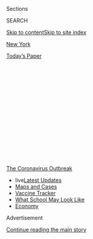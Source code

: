 <div id="app">

<div>

<div>

<div>

<div class="NYTAppHideMasthead css-1q2w90k e1suatyy0">

<div class="section css-ui9rw0 e1suatyy2">

<div class="css-eph4ug er09x8g0">

<div class="css-6n7j50">

</div>

<span class="css-1dv1kvn">Sections</span>

<div class="css-10488qs">

<span class="css-1dv1kvn">SEARCH</span>

</div>

[Skip to content](#site-content)[Skip to site index](#site-index)

</div>

<div id="masthead-section-label" class="css-1wr3we4 eaxe0e00">

[New
York](https://www.nytimes.com/section/nyregion)

</div>

<div class="css-10698na e1huz5gh0">

</div>

</div>

<div id="masthead-bar-one" class="section hasLinks css-15hmgas e1csuq9d3">

<div class="css-uqyvli e1csuq9d0">

</div>

<div class="css-1uqjmks e1csuq9d1">

</div>

<div class="css-9e9ivx">

[](https://myaccount.nytimes.com/auth/login?response_type=cookie&client_id=vi)

</div>

<div class="css-1bvtpon e1csuq9d2">

[Today’s
Paper](https://www.nytimes.com/section/todayspaper)

</div>

</div>

</div>

</div>

<div data-aria-hidden="false">

<div id="site-content" data-role="main">

<div>

<div class="css-1aor85t" style="opacity:0.000000001;z-index:-1;visibility:hidden">

<div class="css-1hqnpie">

<div class="css-epjblv">

<span class="css-17xtcya">[New
York](/section/nyregion)</span><span class="css-x15j1o">|</span><span class="css-fwqvlz">N.Y.C.
Schools, Nation’s Largest District, Will Not Fully Reopen in
Fall</span>

</div>

<div class="css-k008qs">

<div class="css-1iwv8en">

<span class="css-18z7m18"></span>

<div>

</div>

</div>

<span class="css-1n6z4y">https://nyti.ms/3fnOU3z</span>

<div class="css-1705lsu">

<div class="css-4xjgmj">

<div class="css-4skfbu" data-role="toolbar" data-aria-label="Social Media Share buttons, Save button, and Comments Panel with current comment count" data-testid="share-tools">

  - 
  - 
  - 
  - 
    
    <div class="css-6n7j50">
    
    </div>

  - 
  - 

</div>

</div>

</div>

</div>

</div>

</div>

<div id="NYT_TOP_BANNER_REGION" class="css-13pd83m">

<div>

<div id="styln-prism-menu-1592847958612" class="section interactive-content interactive-size-medium css-1edisqu">

<div class="css-17ih8de interactive-body">

<div id="scroll-container" class="css-1gj85ro">

[<span class="styln-title-wrap"><span class="css-1pje3qr">The
Coronavirus</span><span class="css-1pje3qr">
Outbreak</span></span>](https://www.nytimes.com/news-event/coronavirus?action=click&pgtype=Article&state=default&region=TOP_BANNER&context=storylines_menu)

  - <span class="css-kqxiym" data-emphasize="true">live</span>[Latest
    Updates](https://www.nytimes.com/2020/08/01/world/coronavirus-covid-19.html?action=click&pgtype=Article&state=default&region=TOP_BANNER&context=storylines_menu)
  - [Maps and
    Cases](https://www.nytimes.com/interactive/2020/us/coronavirus-us-cases.html?action=click&pgtype=Article&state=default&region=TOP_BANNER&context=storylines_menu)
  - [Vaccine
    Tracker](https://www.nytimes.com/interactive/2020/science/coronavirus-vaccine-tracker.html?action=click&pgtype=Article&state=default&region=TOP_BANNER&context=storylines_menu)
  - [What School May Look
    Like](https://www.nytimes.com/interactive/2020/07/29/us/schools-reopening-coronavirus.html?action=click&pgtype=Article&state=default&region=TOP_BANNER&context=storylines_menu)
  - [Economy](https://www.nytimes.com/live/2020/07/31/business/stock-market-today-coronavirus?action=click&pgtype=Article&state=default&region=TOP_BANNER&context=storylines_menu)

</div>

</div>

</div>

</div>

</div>

<div id="top-wrapper" class="css-1sy8kpn">

<div id="top-slug" class="css-l9onyx">

Advertisement

</div>

[Continue reading the main
story](#after-top)

<div class="ad top-wrapper" style="text-align:center;height:100%;display:block;min-height:250px">

<div id="top" class="place-ad" data-position="top" data-size-key="top">

</div>

</div>

<div id="after-top">

</div>

</div>

<div>

<div id="sponsor-wrapper" class="css-1hyfx7x">

<div id="sponsor-slug" class="css-19vbshk">

Supported by

</div>

[Continue reading the main
story](#after-sponsor)

<div id="sponsor" class="ad sponsor-wrapper" style="text-align:center;height:100%;display:block">

</div>

<div id="after-sponsor">

</div>

</div>

<div class="css-186x18t">

</div>

<div class="css-1vkm6nb ehdk2mb0">

# N.Y.C. Schools, Nation’s Largest District, Will Not Fully Reopen in Fall

</div>

Classroom attendance in September will be limited to only one to three
days a week in an effort to continue to curb the outbreak, the mayor
said.

![<span class="css-16f3y1r e13ogyst0">Mayor Bill de Blasio said
classroom attendance in New York City will be limited to only one to
three days a week as a way to slow the spread of
coronavirus.</span><span class="css-cch8ym"><span class="css-1dv1kvn">Credit</span><span class="css-cnj6d5 e1z0qqy90" itemprop="copyrightHolder"><span class="css-1ly73wi e1tej78p0">Credit...</span><span>Juan
Arredondo for The New York
Times</span></span></span>](https://static01.nyt.com/images/2020/07/08/nyregion/08NYVIRUS-SCHOOLS-REOPENING1/08NYVIRUS-SCHOOLS-REOPENING1-videoSixteenByNine3000.jpg)

<div class="css-18e8msd">

<div class="css-vp77d3 epjyd6m0">

<div class="css-hus3qt ey68jwv0" data-aria-hidden="true">

[![Eliza
Shapiro](https://static01.nyt.com/images/2018/12/28/multimedia/author-eliza-shapiro/author-eliza-shapiro-thumbLarge.png
"Eliza Shapiro")](https://www.nytimes.com/by/eliza-shapiro)

</div>

<div class="css-1baulvz">

By [<span class="css-1baulvz last-byline" itemprop="name">Eliza
Shapiro</span>](https://www.nytimes.com/by/eliza-shapiro)

</div>

</div>

  - 
    
    <div class="css-ld3wwf e16638kd2">
    
    Published July 8, 2020Updated July 17,
    2020
    
    </div>

  - 
    
    <div class="css-4xjgmj">
    
    <div class="css-pvvomx" data-role="toolbar" data-aria-label="Social Media Share buttons, Save button, and Comments Panel with current comment count" data-testid="share-tools">
    
      - 
      - 
      - 
      - 
        
        <div class="css-6n7j50">
        
        </div>
    
      - 
      - 
    
    </div>
    
    </div>

</div>

</div>

<div class="section meteredContent css-1r7ky0e" name="articleBody" itemprop="articleBody">

<div class="css-1fanzo5 StoryBodyCompanionColumn">

<div class="css-53u6y8">

About four months after 1.1 million New York City children [were forced
into online
learning](https://www.nytimes.com/2020/03/15/nyregion/nyc-schools-closed.html),
Mayor Bill de Blasio announced on Wednesday that public schools would
still not fully
[reopen](https://www.nytimes.com/article/new-york-phase-reopening.html)
in September, saying that classroom attendance would instead be limited
to only one to three days a week in an effort to continue to curb the
coronavirus outbreak.

The mayor’s release of his plan for the system, by far the nation’s
largest, [capped weeks of intense debate among elected officials,
educators and public health
experts](https://www.nytimes.com/2020/07/06/nyregion/nyc-school-reopening-plan.html)
over how to bring children back safely to 1,800 public schools.

The decision to opt for only a [partial
reopening](https://www.nytimes.com/2020/07/17/nyregion/phase-4-nyc-reopen.html),
which is most likely the only way to accommodate students in school
buildings while maintaining social distancing, may hinder hundreds of
thousands of parents from returning to their pre-pandemic work lives,
undermining the recovery of the [sputtering local
economy](https://www.nytimes.com/2020/07/07/nyregion/nyc-unemployment.html).

Still, the staggered schedules in [New York
City](https://www.nytimes.com/article/new-york-phase-reopening.html)
schools for September reflect a [growing trend among school systems,
universities and colleges around the
country](https://www.nytimes.com/2020/06/26/us/coronavirus-schools-reopen-fall.html),
which are all trying to find ways of balancing the urgent need to bring
students back to classrooms and campuses while also reducing density to
prevent the spread of the virus.

</div>

</div>

<div class="css-1fanzo5 StoryBodyCompanionColumn">

<div class="css-53u6y8">

“Everyone is looking to the public school system to indicate the bigger
direction of New York City,” Mr. de Blasio said Wednesday.

Under the mayor’s plan, there will probably be no more than a dozen
people in a classroom at a time, including teachers and aides, a stark
change from typical class size in New York City schools, which can hover
around 30 children.

Educators widely consider online learning to be a poor substitute for
the classroom, especially for younger children and [those with special
needs](https://www.nytimes.com/2020/04/16/nyregion/special-education-coronavirus-nyc.html).
The shift has also created enormous challenges for parents who have
struggled helping their children learn even as they have had to maintain
jobs from home or, if they are essential workers, had to scramble for
child care.

Still, like New York City’s, [many school districts around the country
are planning on not reopening
fully](https://www.nytimes.com/2020/06/26/us/coronavirus-schools-reopen-fall.html),
and instead will use a mix of in-person and remote learning
indefinitely.

President Trump threatened on Wednesday [to cut off federal funding to
school districts that do not reopen in person this
fall](https://www.nytimes.com/2020/07/08/us/politics/trump-schools-reopening.html).
On Tuesday he said that the social, psychological and educational costs
of keeping children at home would be worse than the virus itself.
Education policy is largely controlled by state and local officials, so
Mr. Trump does not have authority over whether systems reopen.

</div>

</div>

<div class="css-1fanzo5 StoryBodyCompanionColumn">

<div class="css-53u6y8">

The details of
[reopening](https://www.nytimes.com/2020/07/16/upshot/coronavirus-school-reopening-private-public-gap.html)
will vary widely between districts depending on the virus’ spread, which
is why a return to school may look very different in New York, where
transmission is currently low, than in Phoenix, where cases are
increasing.

<div id="NYT_MAIN_CONTENT_1_REGION" class="css-9tf9ac">

<div>

<div id="styln-covid-updates-world" class="section interactive-content interactive-size-medium css-1ftcdic">

<div class="css-17ih8de interactive-body">

<div id="styln-briefing-block" data-asset-id="QXJ0aWNsZTpueXQ6Ly9hcnRpY2xlLzhiMjRmNTQ0LWVhMmUtNTlmNC1hMDZiLTM0YWI3YTlmN2E4YQ==">

<div class="briefing-block-header-section">

# [Latest Updates: Global Coronavirus Outbreak](https://www.nytimes.com/2020/08/01/world/coronavirus-covid-19.html?action=click&pgtype=Article&state=default&region=MAIN_CONTENT_1&context=storylines_live_updates)

<div class="briefing-block-ts">

Updated 2020-08-02T10:04:29.623Z

</div>

</div>

  - [The U.S. reels as July cases more than double the total of any
    other
    month.](https://www.nytimes.com/2020/08/01/world/coronavirus-covid-19.html?action=click&pgtype=Article&state=default&region=MAIN_CONTENT_1&context=storylines_live_updates#link-34047410)
  - [Top U.S. officials work to break an impasse over the federal
    jobless
    benefit.](https://www.nytimes.com/2020/08/01/world/coronavirus-covid-19.html?action=click&pgtype=Article&state=default&region=MAIN_CONTENT_1&context=storylines_live_updates#link-780ec966)
  - [Its outbreak untamed, Melbourne goes into even greater
    lockdown.](https://www.nytimes.com/2020/08/01/world/coronavirus-covid-19.html?action=click&pgtype=Article&state=default&region=MAIN_CONTENT_1&context=storylines_live_updates#link-2bc8948)

<div class="briefing-block-footer">

<div class="briefing-block-footer-meta">

[See more
updates](https://www.nytimes.com/2020/08/01/world/coronavirus-covid-19.html?action=click&pgtype=Article&state=default&region=MAIN_CONTENT_1&context=storylines_live_updates)

</div>

<div class="briefing-block-briefinglinks">

<span>More live coverage:</span>
[Markets](https://www.nytimes.com/live/2020/07/31/business/stock-market-today-coronavirus?action=click&pgtype=Article&state=default&region=MAIN_CONTENT_1&context=storylines_live_updates)

</div>

</div>

</div>

</div>

</div>

</div>

</div>

In New York, [Gov. Andrew M.
Cuomo](https://www.nytimes.com/2020/07/14/arts/design/cuomo-covid-poster-new-york.html)
has authority over when schools across the state, including in New York
City, can reopen. Mr. Cuomo and Mr. de Blasio have [long feuded over
schools](https://www.nytimes.com/2020/04/12/nyregion/schools-cuomo-de-blasio-nyc-coronavirus.html),
and Mr. Cuomo could still halt the mayor’s timeline for
[reopening](https://www.nytimes.com/2020/07/16/upshot/coronavirus-school-reopening-private-public-gap.html).

The governor did not contradict Mr. de Blasio on Wednesday. Instead, he
reiterated that he has the ultimate decision about whether to reopen
schools at all, and that his office will make those decisions in the
first week of August. The governor said he expected some parents to
decide whether to send their children back to school in person the night
before reopening.

Under Mr. de Blasio’s plan, school principals will spend July
determining which of three staggered schedule options to adopt. That
decision will depend on how many students and staff can fit into school
buildings while social distancing, and on how many families want their
children to return to school in the first place.

School leaders will let parents know in August which days children can
report to school, and which days they will learn remotely.

The city’s models are based on current federal guidelines that recommend
six feet of distance between students.

After Mr. Trump said the Centers for Disease Control and Prevention’s
school reopening guidelines were too onerous, Vice President Mike Pence
said Wednesday [that the C.D.C. would issue updated guidelines on
schools next
week](https://www.nytimes.com/2020/07/08/world/coronavirus-updates.html?action=click&module=Top%20Stories&pgtype=Homepage).
If the guidance is more relaxed, it could mean that New York and other
districts across the country may be able to accommodate more children in
person come fall — if districts believe the new recommendations are
safe.

</div>

</div>

<div class="css-1fanzo5 StoryBodyCompanionColumn">

<div class="css-53u6y8">

Officials in Massachusetts, for example, [have already said schools
could reopen there with at least three feet of
distance](https://www.npr.org/2020/07/02/886845449/massachusetts-education-commissioner-on-states-plan-to-reopen-schools-in-the-fal)
between children.

Schools that can accommodate at least half of the student body with
distancing guidelines will be able to educate children in person two or
three days every week, while schools that can fit only about a third of
students will have children attend one or two days a week.

A [relatively small number of students with special
needs](https://www.nytimes.com/2020/04/16/nyregion/special-education-coronavirus-nyc.html)
in schools that already had very small class sizes could return for
alternating full weeks or even full-time.

Though school is scheduled to begin in early September, the options
announced Wednesday could still change significantly.

After New York become the national epicenter of the pandemic this
spring, the city flattened the curve significantly, but a significant
drop — or spike — could alter how schools reopen.

City Hall does not yet know precisely how many parents are planning to
keep their children home from school but will begin formally asking
families next week. If the number of students who opt for full-time
remote learning turns out to be much higher or lower than anticipated,
the models could change again. Like many urban school districts, New
York has moved away from neighborhood high schools to schools that admit
students from all over the city — many of whom have long trips on public
transportation.

Reopening public schools, even in a limited capacity, is the biggest and
most complex obstacle on New York’s long path to a full reopening.

</div>

</div>

<div class="css-1fanzo5 StoryBodyCompanionColumn">

<div class="css-53u6y8">

The vast majority of the city’s public school students are low-income,
and many of their parents and caretakers are essential workers who had
little choice but to report to work even at the height of the pandemic.

A Department of Education survey of about 400,000 parents found that
about 75 percent of families are tentatively willing to send their
children back to school.

Perhaps the biggest unanswered question of the reopening effort is how
working families will find child care for the days when their children
cannot be physically present in school. Mr. de Blasio said the city
would look to maximize classroom space wherever it can, but
acknowledged, “this is something we’re going to be building as we go
along.”

[New York is experiencing its worst financial disaster since
the 1970s](https://www.nytimes.com/2020/07/07/nyregion/nyc-unemployment.html),
and getting as many people back to work as possible is an urgent
priority for Mr. de Blasio’s
administration.

<div id="NYT_MAIN_CONTENT_3_REGION" class="css-9tf9ac">

<div>

<div id="styln-prism-freeform-1594220623585" class="section interactive-content interactive-size-medium css-1ftcdic">

<div class="css-17ih8de interactive-body">

<div id="prism-freeform-block-62021" class="css-19mumt8" data-role="complementary" data-storyline="The Coronavirus Outbreak" data-truncated="true" tabindex="0">

<div class="css-a8d9oz">

<div class="css-eb027h">

[](https://www.nytimes.com/news-event/coronavirus?action=click&pgtype=Article&state=default&region=MAIN_CONTENT_3&context=storylines_faq)

### The Coronavirus Outbreak ›

#### Frequently Asked Questions

Updated July 27, 2020

  - #### Should I refinance my mortgage?
    
      - [It could be a good
        idea,](https://www.nytimes.com/article/coronavirus-money-unemployment.html?action=click&pgtype=Article&state=default&region=MAIN_CONTENT_3&context=storylines_faq)
        because mortgage rates have [never been
        lower.](https://www.nytimes.com/2020/07/16/business/mortgage-rates-below-3-percent.html?action=click&pgtype=Article&state=default&region=MAIN_CONTENT_3&context=storylines_faq)
        Refinancing requests have pushed mortgage applications to some
        of the highest levels since 2008, so be prepared to get in line.
        But defaults are also up, so if you’re thinking about buying a
        home, be aware that some lenders have tightened their standards.

  - #### What is school going to look like in September?
    
      - It is unlikely that many schools will return to a normal
        schedule this fall, requiring the grind of [online
        learning](https://www.nytimes.com/2020/06/05/us/coronavirus-education-lost-learning.html?action=click&pgtype=Article&state=default&region=MAIN_CONTENT_3&context=storylines_faq),
        [makeshift child
        care](https://www.nytimes.com/2020/05/29/us/coronavirus-child-care-centers.html?action=click&pgtype=Article&state=default&region=MAIN_CONTENT_3&context=storylines_faq)
        and [stunted
        workdays](https://www.nytimes.com/2020/06/03/business/economy/coronavirus-working-women.html?action=click&pgtype=Article&state=default&region=MAIN_CONTENT_3&context=storylines_faq)
        to continue. California’s two largest public school districts —
        Los Angeles and San Diego — said on July 13, that [instruction
        will be remote-only in the
        fall](https://www.nytimes.com/2020/07/13/us/lausd-san-diego-school-reopening.html?action=click&pgtype=Article&state=default&region=MAIN_CONTENT_3&context=storylines_faq),
        citing concerns that surging coronavirus infections in their
        areas pose too dire a risk for students and teachers. Together,
        the two districts enroll some 825,000 students. They are the
        largest in the country so far to abandon plans for even a
        partial physical return to classrooms when they reopen in
        August. For other districts, the solution won’t be an
        all-or-nothing approach. [Many
        systems](https://bioethics.jhu.edu/research-and-outreach/projects/eschool-initiative/school-policy-tracker/),
        including the nation’s largest, New York City, are devising
        [hybrid
        plans](https://www.nytimes.com/2020/06/26/us/coronavirus-schools-reopen-fall.html?action=click&pgtype=Article&state=default&region=MAIN_CONTENT_3&context=storylines_faq)
        that involve spending some days in classrooms and other days
        online. There’s no national policy on this yet, so check with
        your municipal school system regularly to see what is happening
        in your community.

  - #### Is the coronavirus airborne?
    
      - The coronavirus [can stay aloft for hours in tiny droplets in
        stagnant
        air](https://www.nytimes.com/2020/07/04/health/239-experts-with-one-big-claim-the-coronavirus-is-airborne.html?action=click&pgtype=Article&state=default&region=MAIN_CONTENT_3&context=storylines_faq),
        infecting people as they inhale, mounting scientific evidence
        suggests. This risk is highest in crowded indoor spaces with
        poor ventilation, and may help explain super-spreading events
        reported in meatpacking plants, churches and restaurants. [It’s
        unclear how often the virus is
        spread](https://www.nytimes.com/2020/07/06/health/coronavirus-airborne-aerosols.html?action=click&pgtype=Article&state=default&region=MAIN_CONTENT_3&context=storylines_faq)
        via these tiny droplets, or aerosols, compared with larger
        droplets that are expelled when a sick person coughs or sneezes,
        or transmitted through contact with contaminated surfaces, said
        Linsey Marr, an aerosol expert at Virginia Tech. Aerosols are
        released even when a person without symptoms exhales, talks or
        sings, according to Dr. Marr and more than 200 other experts,
        who [have outlined the evidence in an open letter to the World
        Health
        Organization](https://academic.oup.com/cid/article/doi/10.1093/cid/ciaa939/5867798).

  - #### What are the symptoms of coronavirus?
    
      - Common symptoms [include fever, a dry cough, fatigue and
        difficulty breathing or shortness of
        breath.](https://www.nytimes.com/article/symptoms-coronavirus.html?action=click&pgtype=Article&state=default&region=MAIN_CONTENT_3&context=storylines_faq)
        Some of these symptoms overlap with those of the flu, making
        detection difficult, but runny noses and stuffy sinuses are less
        common. [The C.D.C. has
        also](https://www.nytimes.com/2020/04/27/health/coronavirus-symptoms-cdc.html?action=click&pgtype=Article&state=default&region=MAIN_CONTENT_3&context=storylines_faq)
        added chills, muscle pain, sore throat, headache and a new loss
        of the sense of taste or smell as symptoms to look out for. Most
        people fall ill five to seven days after exposure, but symptoms
        may appear in as few as two days or as many as 14 days.

  - #### Does asymptomatic transmission of Covid-19 happen?
    
      - So far, the evidence seems to show it does. A widely cited
        [paper](https://www.nature.com/articles/s41591-020-0869-5)
        published in April suggests that people are most infectious
        about two days before the onset of coronavirus symptoms and
        estimated that 44 percent of new infections were a result of
        transmission from people who were not yet showing symptoms.
        Recently, a top expert at the World Health Organization stated
        that transmission of the coronavirus by people who did not have
        symptoms was “very rare,” [but she later walked back that
        statement.](https://www.nytimes.com/2020/06/09/world/coronavirus-updates.html?action=click&pgtype=Article&state=default&region=MAIN_CONTENT_3&context=storylines_faq#link-1f302e21)

<div id="styln-survey-component-62021" class="styln-survey-component" data-surveyname="faq" data-surveystoryline="coronavirus">

</div>

</div>

<div class="css-6mllg9">

</div>

<div class="css-pmm6ed">

<span class="css-5gimkt"></span>

</div>

</div>

</div>

</div>

</div>

</div>

</div>

Finding ways to plug the enormous gaps in child care is sure to be a
citywide effort that does not rely solely on the Department of
Education, since school buildings will be fully occupied by September.

The city will have to find other public and private space to accommodate
thousands of children a day. The city Board of Health recently
[authorized the reopening of child care
centers](https://ny.chalkbeat.org/2020/7/7/21316621/nyc-preschools-can-reopen),
but those centers have only a tiny fraction of the capacity the city
will need come September.

Anand Raghunath, a parent of two children who attend school in East
Harlem, spent Wednesday morning frantically plotting out child care
options for the fall.

</div>

</div>

<div class="css-1fanzo5 StoryBodyCompanionColumn">

<div class="css-53u6y8">

After he heard the mayor’s announcement, Mr. Raghunath said he turned to
his wife, who works in a hospital, and asked, “What are we going to do?”

He said the proposal, with students attending school physically for a
range of one to three days a week, does not allow his family to do much
specific planning. For now, Mr. Raghunath’s strategy is to have his
mother-in-law fly in from California and watch the children while he and
his wife work.

“We’re all at a standstill here,” he said.

Restarting school even a few days a week presents myriad logistical
hurdles.

Many of the city’s school buildings are over a century old, with poor
air ventilation and cramped classrooms and hallways. Drastic budget cuts
have left many schools with less money to hire teachers and staff — all
while the city estimates that about one in five current teachers will
receive medical exemptions to work remotely.

Schools Chancellor Richard A. Carranza said Wednesday that the city
would try to bring as many Department of Education employees with
teaching certificates into classrooms as possible.

Though union leaders have raised alarms about whether schools will have
enough personal protective gear and nurses to safely reopen, the city
has said it will deep clean schools each night and have sanitizer and
disinfectant in all classrooms and common spaces. Some teachers have
said they did not have enough resources to keep schools clean when the
virus was spreading in March.

“We can make up learning for students,” Mr. Carranza said. “We cannot
bring a student back who is infected and passes away.” All teachers and
students will be expected to wear masks throughout the school day come
fall.

</div>

</div>

<div class="css-1fanzo5 StoryBodyCompanionColumn">

<div class="css-53u6y8">

Mr. de Blasio on Wednesday laid out three schedules for principals to
consider.

The most generous model would apply to schools that can accommodate at
least half of their students while adhering to social distancing. In
that scenario, two cohorts of students would cycle in and out on
alternating days that remain consistent throughout the semester.

For example, one group might attend school on Tuesdays and Thursdays,
with the second group in classes on Wednesdays and Fridays, while
Mondays alternate weekly between the two groups.

More crowded schools will have three groups of students who attend
school just once or twice a week. Those students will all have five days
of in person instruction every three weeks, but some middle and high
school students might not be in school on any consistent day week to
week.

Mr. Cuomo will have some oversight regarding how New York’s hundreds of
private, parochial and charter schools plan to reopen this fall. There
are many charter schools that share buildings with district schools and
will likely have to follow the same basic staggering plans, though
charters in private spaces could have more flexibility.

Private schools that already had smaller class sizes and spacious
buildings may be able to accommodate more children in person than most
public schools.

</div>

</div>

<div>

</div>

</div>

<div>

</div>

<div>

</div>

<div>

</div>

<div>

<div id="bottom-wrapper" class="css-1ede5it">

<div id="bottom-slug" class="css-l9onyx">

Advertisement

</div>

[Continue reading the main
story](#after-bottom)

<div id="bottom" class="ad bottom-wrapper" style="text-align:center;height:100%;display:block;min-height:90px">

</div>

<div id="after-bottom">

</div>

</div>

</div>

</div>

</div>

## Site Index

<div>

</div>

## Site Information Navigation

  - [© <span>2020</span> <span>The New York Times
    Company</span>](https://help.nytimes.com/hc/en-us/articles/115014792127-Copyright-notice)

<!-- end list -->

  - [NYTCo](https://www.nytco.com/)
  - [Contact
    Us](https://help.nytimes.com/hc/en-us/articles/115015385887-Contact-Us)
  - [Work with us](https://www.nytco.com/careers/)
  - [Advertise](https://nytmediakit.com/)
  - [T Brand Studio](http://www.tbrandstudio.com/)
  - [Your Ad
    Choices](https://www.nytimes.com/privacy/cookie-policy#how-do-i-manage-trackers)
  - [Privacy](https://www.nytimes.com/privacy)
  - [Terms of
    Service](https://help.nytimes.com/hc/en-us/articles/115014893428-Terms-of-service)
  - [Terms of
    Sale](https://help.nytimes.com/hc/en-us/articles/115014893968-Terms-of-sale)
  - [Site
    Map](https://spiderbites.nytimes.com)
  - [Help](https://help.nytimes.com/hc/en-us)
  - [Subscriptions](https://www.nytimes.com/subscription?campaignId=37WXW)

</div>

</div>

</div>

</div>
